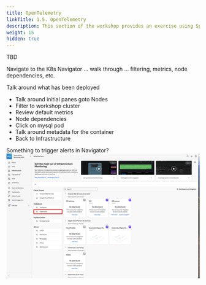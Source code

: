 ```yaml
---
title: OpenTelemetry
linkTitle: 1.5. OpenTelemetry
description: This section of the workshop provides an exercise using Splunk infra monitoring based on the Kubernetes Navigator.
weight: 15
hidden: true
---
```


TBD

Navigate to the K8s Navigator ... walk through ... filtering, metrics, node dependencies, etc.

Talk around what has been deployed

* Talk around initial panes goto Nodes
* Filter to workshop cluster
* Review default metrics
* Node dependencies
* Click on mysql pod
* Talk around metadata for the container
* Back to Infrastructure

Something to trigger alerts in Navigator?
![Kubernetes](../images/im-kubernetes.png)
